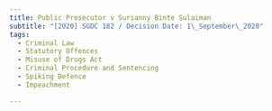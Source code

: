 ```yaml
---
title: Public Prosecutor v Surianny Binte Sulaiman
subtitle: "[2020] SGDC 182 / Decision Date: 1\_September\_2020"
tags:
  - Criminal Law
  - Statutory Offences
  - Misuse of Drugs Act
  - Criminal Procedure and Sentencing
  - Spiking Defence
  - Impeachment

---
```

